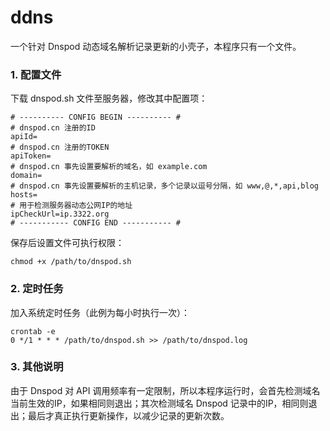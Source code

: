 # ddns
一个针对 Dnspod 动态域名解析记录更新的小壳子，本程序只有一个文件。

### 1. 配置文件
下载 dnspod.sh 文件至服务器，修改其中配置项：

```
# ---------- CONFIG BEGIN ---------- #
# dnspod.cn 注册的ID
apiId=
# dnspod.cn 注册的TOKEN
apiToken=
# dnspod.cn 事先设置要解析的域名，如 example.com
domain=
# dnspod.cn 事先设置要解析的主机记录，多个记录以逗号分隔，如 www,@,*,api,blog
hosts=
# 用于检测服务器动态公网IP的地址
ipCheckUrl=ip.3322.org
# ----------- CONFIG END ----------- #
```
保存后设置文件可执行权限：
```
chmod +x /path/to/dnspod.sh
```

### 2. 定时任务
加入系统定时任务（此例为每小时执行一次）：
```
crontab -e
0 */1 * * * /path/to/dnspod.sh >> /path/to/dnspod.log
```

### 3. 其他说明
由于 Dnspod 对 API 调用频率有一定限制，所以本程序运行时，会首先检测域名当前生效的IP，如果相同则退出；其次检测域名 Dnspod 记录中的IP，相同则退出；最后才真正执行更新操作，以减少记录的更新次数。
